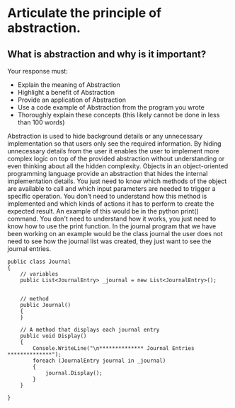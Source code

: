 # Articulate the principle of abstraction.

## What is abstraction and why is it important?

Your response must:

- Explain the meaning of Abstraction
- Highlight a benefit of Abstraction
- Provide an application of Abstraction
- Use a code example of Abstraction from the program you wrote
- Thoroughly explain these concepts (this likely cannot be done in less than 100 words)


Abstraction is used to hide background details or any unnecessary implementation so that users only see the required information. By hiding unnecessary details from the user it enables the user to implement more complex logic on top of the provided abstraction without understanding or even thinking about all the hidden complexity.  Objects in an object-oriented programming language provide an abstraction that hides the internal implementation details.  You just need to know which methods of the object are available to call and which input parameters are needed to trigger a specific operation. You don’t need to understand how this method is implemented and which kinds of actions it has to perform to create the expected result.  An example of this would be in the python print() command.  You don't need to understand how it works, you just need to know how to use the print function.  In the journal program that we have been working on an example would be the class journal the user does not need to see how the journal list was created, they just want to see the journal entries.  


    public class Journal
    {
        // variables
        public List<JournalEntry> _journal = new List<JournalEntry>();


        // method
        public Journal()
        {
        }

        // A method that displays each journal entry
        public void Display()
        {
            Console.WriteLine("\n************** Journal Entries **************");
            foreach (JournalEntry journal in _journal)
            {
                journal.Display();
            }
        }

    }
